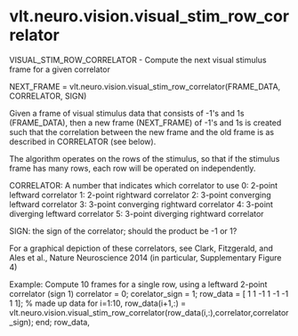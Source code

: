 # vlt.neuro.vision.visual_stim_row_correlator

  VISUAL_STIM_ROW_CORRELATOR - Compute the next visual stimulus frame for a given correlator
 
   NEXT_FRAME = vlt.neuro.vision.visual_stim_row_correlator(FRAME_DATA, CORRELATOR, SIGN)
 
   Given a frame of visual stimulus data that consists of -1's and 1s
   (FRAME_DATA), then a new frame (NEXT_FRAME) of -1's and 1s is created
   such that the correlation between the new frame and the old frame is
   as described in CORRELATOR (see below).
 
   The algorithm operates on the rows of the stimulus, so that if the
   stimulus frame has many rows, each row will be operated on independently.
 
   CORRELATOR: A number that indicates which correlator to use
      0: 2-point leftward correlator
      1: 2-point rightward correlator
      2: 3-point converging leftward correlator
      3: 3-point converging rightward correlator
      4: 3-point diverging leftward correlator
      5: 3-point diverging rightward correlator
 
   SIGN: the sign of the correlator; should the product be -1 or 1?
 
   For a graphical depiction of these correlators, see Clark, Fitzgerald, and Ales et al.,
   Nature Neuroscience 2014 (in particular, Supplementary Figure 4)
 
   Example: Compute 10 frames for a single row, using a leftward 2-point correlator (sign 1)
       correlator = 0;
       corelator_sign = 1;
       row_data = [ 1 1 -1 1 -1 -1 1 1]; % made up data
       for i=1:10,
          row_data(i+1,:) = vlt.neuro.vision.visual_stim_row_correlator(row_data(i,:),correlator,correlator_sign);
       end;
       row_data,
